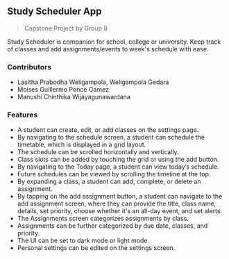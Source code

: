 ## Study Scheduler App
> Capstone Project by Group 8

Study Scheduler is companion for school, college or university. Keep track of classes and add assignments/events to week's schedule with ease.

### Contributors
 
* Lasitha Prabodha Weligampola, Weligampola Gedara
* Moises Guillermo Ponce Gamez
* Manushi Chinthika Wijayagunawardana

### Features

* A student can create, edit, or add classes on the settings page.
* By navigating to the schedule screen, a student can schedule the timetable, which is displayed in a grid layout.
* The schedule can be scrolled horizontally and vertically.
* Class slots can be added by touching the grid or using the add button.
* By navigating to the Today page, a student can view today’s schedule.
* Future schedules can be viewed by scrolling the timeline at the top.
* By expanding a class, a student can add, complete, or delete an assignment.
* By tapping on the add assignment button, a student can navigate to the add assignment screen, where they can provide the title, class name, details, set priority, choose whether it's an all-day event, and set alerts.
* The Assignments screen categorizes assignments by class.
* Assignments can be further categorized by due date, classes, and priority.
* The UI can be set to dark mode or light mode.
* Personal settings can be edited on the settings screen.


